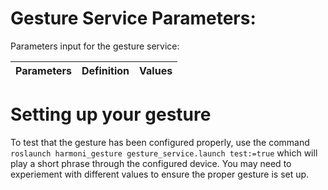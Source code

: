 # Gesture Service Parameters:
Parameters input for the gesture service: 

| Parameters           | Definition | Values |
|----------------------|------------|--------|


# Setting up your gesture

To test that the gesture has been configured properly, use the command ```roslaunch harmoni_gesture gesture_service.launch test:=true``` which will play a short phrase through the configured device. You may need to experiement with different values to ensure the proper gesture is set up.
